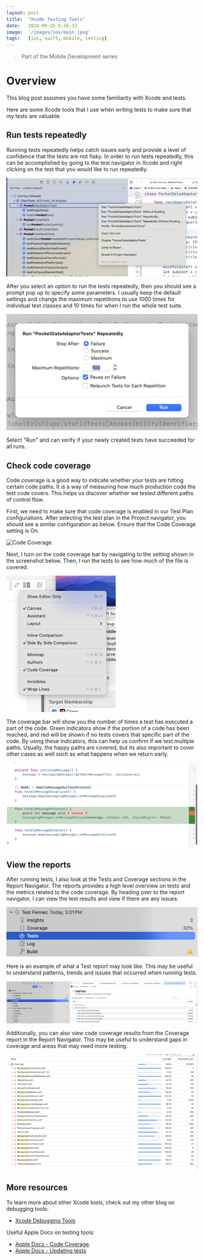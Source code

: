 ```yaml
---
layout: post
title:  "Xcode Testing Tools"
date:   2024-09-25 5:16:33
image:  '/images/ios/main.jpeg'
tags:   [ios, swift, mobile, testing]
---
```


> Part of the Mobile Development series

# Overview
This blog post assumes you have some familiarity with Xcode and tests.  

Here are some Xcode tools that I use when writing tests to make sure that my tests are valuable.

## Run tests repeatedly
Running tests repeatedly helps catch issues early and provide a level of confidence that the tests are not flaky. In order to run tests repeatedly, this can be accomplished by going to the test navigator in Xcode and right clicking on the test that you would like to run repeatedly.

![Test Navigator](/images/ios/xcodeTestingTools/01-testNavigator.png)

After you select an option to run the tests repeatedly, then you should see a prompt pop up to specify some parameters. I usually keep the default settings and change the maximum repetitions to use 1000 times for individual test classes and 10 times for when I run the whole test suite.

![Test Repeatedly Prompt](/images/ios/xcodeTestingTools/02-testRepeatedlyPrompt.png)

Select "Run" and can verify if your newly created tests have succeeded for all runs.

## Check code coverage
Code coverage is a good way to indicate whether your tests are hitting certain code paths. It is a way of measuring how much production code the test code covers. This helps us discover whether we tested different paths of control flow. 

First, we need to make sure that code coverage is enabled in our Test Plan configurations. After selecting the test plan in the Project navigator, you should see a similar configuration as below. Ensure that the Code Coverage setting is On.

![Code Coverage](/images/ios/xcodeTestingTools/07-codeCoverageSetting)

Next, I turn on the code coverage bar by navigating to the setting shown in the screenshot below. Then, I run the tests to see how much of the file is covered.

![Code Coverage](/images/ios/xcodeTestingTools/04-codecoverage.png)

The coverage bar will show you the number of times a test has executed a part of the code. Green indicators show if the portion of a code has been reached, and red will be shown if no tests covers that specific part of the code. By using these indicators, this can help us confirm if we test multiple paths. Usually, the happy paths are covered, but its also important to cover other cases as well such as what happens when we return early.

![Code Coverage bar](/images/ios/xcodeTestingTools/09-codeCoverageBar.png)

## View the reports
After running tests, I also look at the Tests and Coverage sections in the Report Navigator. The reports provides a high level overview on tests and the metrics related to the code coverage. By heading over to the report navigator, I can view the test results and view if there are any issues. 

![Report Navigator](/images/ios/xcodeTestingTools/05-reportNavigator.png)

Here is an example of what a Test report may look like. This may be useful to understand patterns, trends and issues that occurred when running tests.

![Test Report](/images/ios/xcodeTestingTools/06-testReport.png)

Additionally, you can also view code coverage results from the Coverage report in the Report Navigator. This may be useful to understand gaps in coverage and areas that may need more testing.

![Coverage Report](/images/ios/xcodeTestingTools/08-codeCoverageReport.png)

## More resources
To learn more about other Xcode tools, check out my other blog on debugging tools:
* [Xcode Debugging Tools](https://github.com/Quick/Quick/blob/main/Documentation/en-us/README.md#documentation)

Useful Apple Docs on testing tools:
* [Apple Docs - Code Coverage](https://developer.apple.com/documentation/xcode/determining-how-much-code-your-tests-cover#Enable-code-coverage-in-your-test-plan).
* [Apple Docs - Updating tests](https://developer.apple.com/documentation/xcode/updating-your-existing-codebase-to-accommodate-unit-tests)
